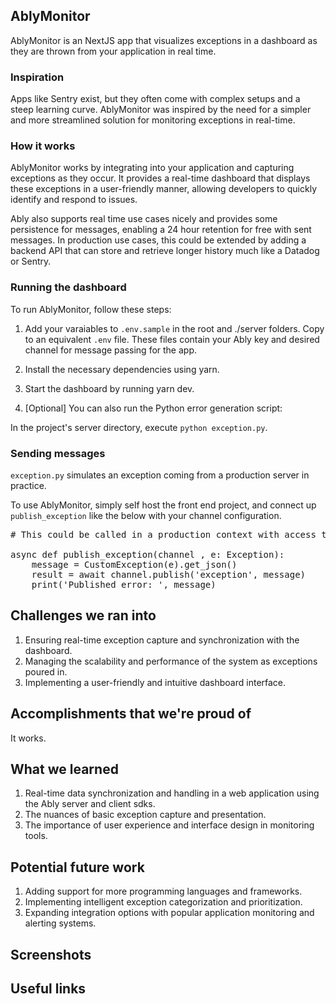 
AblyMonitor
---


AblyMonitor is an NextJS app that visualizes exceptions in a dashboard as they are thrown from your application in real time.

### Inspiration

Apps like Sentry exist, but they often come with complex setups and a steep learning curve. AblyMonitor was inspired by the need for a simpler and more streamlined solution for monitoring exceptions in real-time. 


### How it works


AblyMonitor works by integrating into your application and capturing exceptions as they occur. It provides a real-time dashboard that displays these exceptions in a user-friendly manner, allowing developers to quickly identify and respond to issues.

Ably also supports real time use cases nicely and provides some persistence for messages, enabling a 24 hour retention for free with sent messages. In production use cases, this could be extended by adding a backend API that can store and retrieve longer history much like a Datadog or Sentry.

### Running the dashboard

To run AblyMonitor, follow these steps:

1. Add your varaiables to `.env.sample` in the root and ./server folders. Copy to an equivalent `.env` file. These files contain your Ably key and desired channel for message passing for the app.

2. Install the necessary dependencies using yarn.

3. Start the dashboard by running yarn dev.

4. [Optional] You can also run the Python error generation script:

In the project's server directory, execute `python exception.py`.

### Sending messages

`exception.py` simulates an exception coming from a production server in practice.

To use AblyMonitor, simply self host the front end project, and connect up `publish_exception` like the below with your channel configuration.

<pre>
# This could be called in a production context with access to an Ably channel.

async def publish_exception(channel , e: Exception):
    message = CustomException(e).get_json()
    result = await channel.publish('exception', message)
    print('Published error: ', message)
</pre>

## Challenges we ran into
1. Ensuring real-time exception capture and synchronization with the dashboard.
2. Managing the scalability and performance of the system as exceptions poured in.
3. Implementing a user-friendly and intuitive dashboard interface.

## Accomplishments that we're proud of
It works.


## What we learned
1. Real-time data synchronization and handling in a web application using the Ably server and client sdks.
2. The nuances of basic exception capture and presentation.
3. The importance of user experience and interface design in monitoring tools.

## Potential future work
1. Adding support for more programming languages and frameworks.
2. Implementing intelligent exception categorization and prioritization.
3. Expanding integration options with popular application monitoring and alerting systems.
## Screenshots


## Useful links


